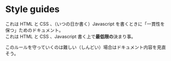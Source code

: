 # Style guides

これは HTML と CSS 、（いつの日か書く）Javascript を書くときに「一貫性を保つ」ためのドキュメント。  
これは HTML と CSS 、Javascript 書く上で**最低限の**決まり事。

このルールを守っていくのは難しい（しんどい）場合はドキュメント内容を見直そう。
